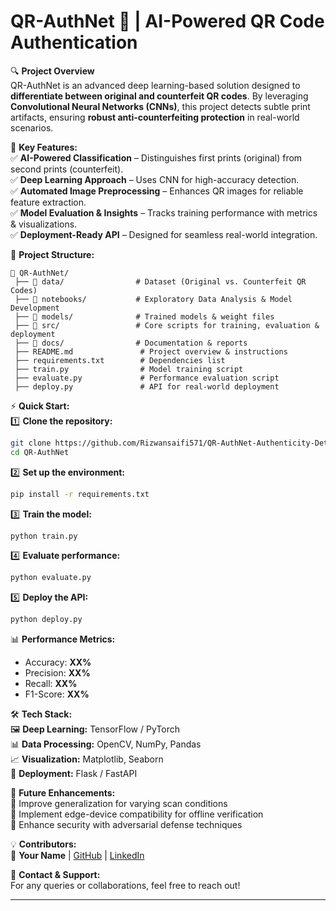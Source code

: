 # **QR-AuthNet 🚀 | AI-Powered QR Code Authentication**  

🔍 **Project Overview**  
QR-AuthNet is an advanced deep learning-based solution designed to **differentiate between original and counterfeit QR codes**. By leveraging **Convolutional Neural Networks (CNNs)**, this project detects subtle print artifacts, ensuring **robust anti-counterfeiting protection** in real-world scenarios.  

🎯 **Key Features:**  
✅ **AI-Powered Classification** – Distinguishes first prints (original) from second prints (counterfeit).  
✅ **Deep Learning Approach** – Uses CNN for high-accuracy detection.  
✅ **Automated Image Preprocessing** – Enhances QR images for reliable feature extraction.  
✅ **Model Evaluation & Insights** – Tracks training performance with metrics & visualizations.  
✅ **Deployment-Ready API** – Designed for seamless real-world integration.  

📂 **Project Structure:**  
```
📁 QR-AuthNet/
 ├── 📂 data/                # Dataset (Original vs. Counterfeit QR Codes)
 ├── 📂 notebooks/           # Exploratory Data Analysis & Model Development
 ├── 📂 models/              # Trained models & weight files
 ├── 📂 src/                 # Core scripts for training, evaluation & deployment
 ├── 📂 docs/                # Documentation & reports
 ├── README.md               # Project overview & instructions
 ├── requirements.txt        # Dependencies list
 ├── train.py                # Model training script
 ├── evaluate.py             # Performance evaluation script
 ├── deploy.py               # API for real-world deployment
```

⚡ **Quick Start:**  
1️⃣ **Clone the repository:**  
```bash
git clone https://github.com/Rizwansaifi571/QR-AuthNet-Authenticity-Detection-with-CNN.git
cd QR-AuthNet
```
2️⃣ **Set up the environment:**  
```bash
pip install -r requirements.txt
```
3️⃣ **Train the model:**  
```bash
python train.py
```
4️⃣ **Evaluate performance:**  
```bash
python evaluate.py
```
5️⃣ **Deploy the API:**  
```bash
python deploy.py
```

📊 **Performance Metrics:**  
- Accuracy: **XX%**  
- Precision: **XX%**  
- Recall: **XX%**  
- F1-Score: **XX%**  

🛠 **Tech Stack:**  
🖼 **Deep Learning:** TensorFlow / PyTorch  
📊 **Data Processing:** OpenCV, NumPy, Pandas  
📈 **Visualization:** Matplotlib, Seaborn  
🚀 **Deployment:** Flask / FastAPI  

📢 **Future Enhancements:**  
🔹 Improve generalization for varying scan conditions  
🔹 Implement edge-device compatibility for offline verification  
🔹 Enhance security with adversarial defense techniques  

💡 **Contributors:**  
👤 **Your Name** | [GitHub](https://github.com/rizwansaifi571) | [LinkedIn](https://www.linkedin.com/in/rizwansaifi2614/)  

📩 **Contact & Support:**  
For any queries or collaborations, feel free to reach out!  

---  
